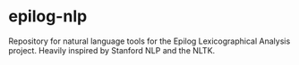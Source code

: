 # epilog-nlp
Repository for natural language tools for the Epilog Lexicographical Analysis project. Heavily inspired by Stanford NLP and the NLTK.
